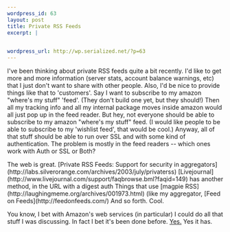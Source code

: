 ```yaml
--- 
wordpress_id: 63
layout: post
title: Private RSS Feeds
excerpt: |
  

wordpress_url: http://wp.serialized.net/?p=63
---
```

I've been thinking about private RSS feeds quite a bit recently. I'd like to get more and more information (server stats, account balance warnings, etc) that I just don't want to share with other people. Also, I'd be nice to provide things like that to 'customers'. Say I want to subscribe to my amazon "where's my stuff" 'feed'. (They don't build one yet, but they should!) Then all my tracking info and all my internal package moves inside amazon would all just pop up in the feed reader. But hey, not everyone should be able to subscribe to my amazon "where's my stuff" feed. (I would like people to be able to subscribe to my 'wishlist feed', that would be cool.) Anyway, all of that stuff should be able to run over SSL and with some kind of authentication. The problem is mostly in the feed readers -- which ones work with Auth or SSL or Both?

<p>The web is great.
[Private RSS Feeds: Support for security in aggregators](http://labs.silverorange.com/archives/2003/july/privaterss)
[Livejournal](http://www.livejournal.com/support/faqbrowse.bml?faqid=149) has another method, in the URL with a digest auth
Things that use [magpie RSS](http://laughingmeme.org/archives/001973.html) (like my aggregator, [Feed on Feeds](http://feedonfeeds.com/)
And so forth. Cool.</p>

You know, I bet with Amazon's web services (in particular) I could do all that stuff I was discussing. In fact I bet it's been done before. [Yes.](http://blog.kevindonahue.com/archives/2004/01/displaying_amazon_wi.php) Yes it has.
